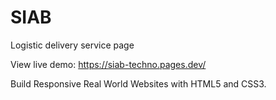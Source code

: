 # SIAB
Logistic delivery service page

View live demo: https://siab-techno.pages.dev/

Build Responsive Real World Websites with HTML5 and CSS3.
